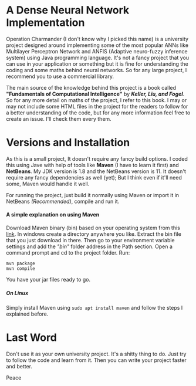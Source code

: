 # A Dense Neural Network Implementation
Operation Charmander (I don't know why I picked this name) is a university project designed around implementing some of the most popular ANNs like Multilayer Perceptron Network and ANFIS (Adaptive neuro-fuzzy inference system) using Java programming language. It's not a fancy project that you can use in your application or something but it is fine for understanding the coding and some maths behind neural networks. So for any large project, I recommend you to use a commercial library.

The main source of the knowledge behind this project is a book called **"Fundamentals of Computational Intelligence"** by ***Keller, Liu, and Fogel***. So for any more detail on maths of the project, I refer to this book.
I may or may not include some HTML files in the project for the readers to follow for a better understanding of the code, but for any more information feel free to create an issue. I'll check them every them.
  
# Versions and Installation
As this is a small project, It doesn't require any fancy build options. I coded this using Jave with help of tools like **Maven** (I have to learn it first) and **NetBeans**.
My JDK version is 1.8 and the NetBeans version is 11. It doesn't require any fancy dependencies as well (yet); But I think even if it'll need some, Maven would handle it well.

For running the project, just build it normally using Maven or import it in NetBeans *(Recommended)*, compile and run it.

#### A simple explanation on using Maven
Download Maven binary (bin) based on your operating system from this [link](https://maven.apache.org/download.cgi).
In windows create a directory anywhere you like. Extract the bin file that you just download in there. Then go to your environment variable settings and add the *"bin"* folder 
address in the Path section.
Open a command prompt and cd to the project folder.
Run: 
```
mvn package
mvn compile
```
You have your jar files ready to go.
##### On Linux
Simply install Maven using ```sudo apt install maven``` and follow the steps I explained before.


# Last Word
Don't use it as your own university project. It's a shitty thing to do. Just try to follow the code and learn from it. Then you can write your project faster and better.

Peace
